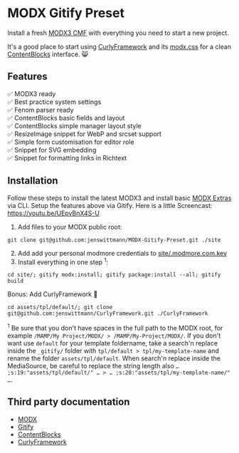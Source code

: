 # MODX Gitify Preset

Install a fresh [MODX3 CMF](https://modx.com) with everything you need to start a new project.

It's a good place to start using [CurlyFramework](https://jenswittmann.github.io/CurlyFramework/) and its [modx.css](https://github.com/jenswittmann/CurlyFramework/blob/6.0.0/dev/css/modx.scss) for a clean [ContentBlocks](https://modmore.com/contentblocks/) interface. 😸

## Features

✅ MODX3 ready  
✅ Best practice system settings  
✅ Fenom parser ready  
✅ ContentBlocks basic fields and layout  
✅ ContentBlocks simple manager layout style  
✅ ResizeImage snippet for WebP and srcset support  
✅ Simple form customisation for editor role  
✅ Snippet for SVG embedding  
✅ Snippet for formatting links in Richtext  

## Installation

Follow these steps to install the latest MODX3 and install basic [MODX Extras](https://extras.modx.com) via CLI. Setup the features above via Gitify.
Here is a little Screencast: https://youtu.be/UEpvBnX4S-U

1. Add files to your MODX public root:
```
git clone git@github.com:jenswittmann/MODX-Gitify-Preset.git ./site
```
2. Add add your personal modmore credentials to [site/.modmore.com.key](https://github.com/jenswittmann/MODX-Gitify-Preset/blob/main/.modmore.com.key)
3. Install everything in one step <sup>1</sup>:
```
cd site/; gitify modx:install; gitify package:install --all; gitify build
``` 
Bonus: Add CurlyFramework 🧁
```
cd assets/tpl/default/; git clone git@github.com:jenswittmann/CurlyFramework.git ./CurlyFramework
```

<sup>1</sup> Be sure that you don't have spaces in the full path to the MODX root, for example `/MAMP/My Project/MODX/ > /MAMP/My-Project/MODX/`. If you don't want use `default` for your template foldername, take a search'n replace inside the `_gitify/` folder with `tpl/default > tpl/my-template-name` and rename the folder `assets/tpl/default`. When search'n replace inside the MediaSource, be careful to replace the string length also `… ;s:19:"assets/tpl/default/" … > … ;s:28:"assets/tpl/my-template-name/" …`.

## Third party documentation

- [MODX](https://docs.modx.com/)
- [Gitify](https://docs.modmore.com/en/Open_Source/Gitify/)
- [ContentBlocks](https://docs.modmore.com/en/ContentBlocks/v1.x/)
- [CurlyFramework](https://jenswittmann.github.io/CurlyFramework/)
